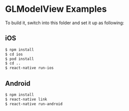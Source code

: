 # GLModelView Examples

To build it, switch into this folder and set it up as following:

## iOS

```sh
$ npm install
$ cd ios
$ pod install
$ cd ..
$ react-native run-ios
```

## Android

```sh
$ npm install
$ react-native link
$ react-native run-android
```